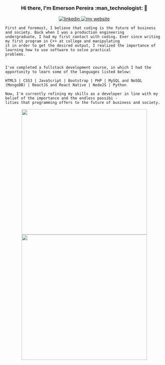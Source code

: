 <h3 align=center> Hi there, I'm Emerson Pereira :man_technologist: 👋 </h3>

<p align=center>
  <a href="https://www.linkedin.com/in/emersonope/">
    <img src="https://img.shields.io/badge/Connect%20on-Linkedin-0077B5?style=for-the-badge&logo=linkedin" alt="linkedin"/>
  </a>
 <!-- <a href="https://instagram.com/emersonope/">
    <img src="https://img.shields.io/badge/Follow%20me-Instagram-E4405F?style=for-the-badge&logo=instagram" alt="instagram"/>
  </a> -->
  <a href="https://emersonope.vercel.app/">
    <img src="https://img.shields.io/badge/check%20out%20my-website-333333?style=for-the-badge&logo=leaflet" alt="my website"/>
  </a>
</p>

```
First and foremost, I believe that coding is the future of business and society. Back when I was a production engineering
undergraduate, I had my first contact with coding. Ever since writing my first program in C++ at college and manipulating 
it in order to get the desired output, I realized the importance of learning how to use software to solve practical 
problems.


I've completed a fullstack development course, in which I had the opportunity to learn some of the languages listed below:

HTML5 | CSS3 | JavaScript | Bootstrap | PHP | MySQL and NoSQL (MongoDB) | ReactJS and React Native | NodeJS | Python

Now, I'm currently refining my skills as a developer in line with my belief of the importance and the endless possibi - 
lities that programming offers to the future of business and society.

```

<p display="flex" align="center" >
    <a href="https://github.com/emersonope">
          <img align="center" width="400px" src="https://github-readme-stats.vercel.app/api?username=emersonope&theme=radical&show_icons=true" />
    </a>
    <a href="https://github.com/emersonope">
          <img align="center" width="400px" src="https://github-readme-stats.vercel.app/api/top-langs/?username=emersonope&layout=compact&theme=radical&show_icons=true)] (https://github.com/anuraghazra/github-readme-stats)" />
    </a>
</p>
<!--
<center>
<table>
  <tr>
      <td>
        <a href="https://github.com/emersonope">
          <img width="398px" align="left" src="https://github-readme-stats.vercel.app/api?username=emersonope&theme=radical&show_icons=true" />
         </a>
      </td>
      <td>
        <a href="https://github.com/emersonope">
          <img width="398px" align="left" src="https://github-readme-stats.vercel.app/api/top-langs/?username=emersonope&layout=compact&theme=radical&show_icons=true)](https://github.com/anuraghazra/github-readme-stats)" />
        </a>
    </td>
  </tr>   
</table>
</center>
-->

<!--
**emersonope/emersonope** is a ✨ _special_ ✨ repository because its `README.md` (this file) appears on your GitHub profile.

Here are some ideas to get you started:

- 🔭 I’m currently working on ...
- 🌱 I’m currently learning ...
- 👯 I’m looking to collaborate on ...
- 🤔 I’m looking for help with ...
- 💬 Ask me about ...
- 📫 How to reach me: ...
- 😄 Pronouns: ...
- ⚡ Fun fact: ...




![Anurag's github stats](https://github-readme-stats.vercel.app/api?username=emersonope&theme=radical&show_icons=true)

[![Top Langs](https://github-readme-stats.vercel.app/api/top-langs/?username=emersonope&layout=compact&theme=radical)](https://github.com/anuraghazra/github-readme-stats)
-->

